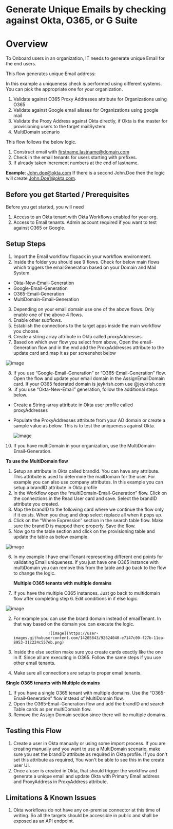 # Generate Unique Emails by checking against Okta, O365, or G Suite


# Overview

To Onboard users in an organization, IT needs to generate unique Email for the end users. 

This flow generates unique Email address: 

In this example a uniqueness check is performed using different systems. You can pick the appropriate one for your organization.

1. Validate against O365 Proxy Addresses attribute for Organizations using O365
2. Validate against Google email aliases for Organizations using google mail
3. Validate the Proxy Address against Okta directly, if Okta is the master for provisioning users to the target mailSystem.
4. MultiDomain scenario

This flow follows the below logic.

1) Construct email with firstname.lastname@domain.com
2) Check in the email tenants for users starting with prefixes.
3) If already taken increment numbers at the end of lastname.

**Example**: John.doe@okta.com If there is a second John.Doe then the logic will create John.Doe1@okta.com.

## Before you get Started / Prerequisites

Before you get started, you will need

1) Access to an Okta tenant with Okta Workflows enabled for your org.
2) Access to Email tenants. Admin account required if you want to test against O365 or Google.

## Setup Steps

1. Import the Email workflow flopack in your workflow environment.
2. Inside the folder you should see 9 flows. Check for below main flows which triggers the emailGeneration based on your Domain and Mail System. 
*   Okta-New-Email-Generation
*   Google-Email-Generation
*   O365-Email-Generation
*   MultiDomain-Email-Generation
3. Depending on your email domain use one of the above flows. Only enable one of the above 4 flows.
4. Enable other subflows.
5. Establish the connections to the target apps inside the main workflow you choose.
6. Create a string array attribute in Okta called proxyAddresses.
7. Based on which ever flow you select from above, Open the email-Generation flow and in the end add the ProxyAddresses attribute to the update card and map it as per screenshot below

![image]([https://user-images.githubusercontent.com/14205843/91586593-74fe7780-e90a-11ea-99c0-77e2c9449cac.png](https://user-images.githubusercontent.com/14205843/91586593-74fe7780-e90a-11ea-99c0-77e2c9449cac.png))

8. If you use “Google-Email-Generation” or “O365-Email-Generation” flow. Open the flow and update your email domain in the AssignEmailDomain card. If your O365 federated domain is jeykrish.com use @jeykrish.com
9. .if you use “Okta-New-Email” generation, follow the additional steps below.
*   Create a String-array attribute in Okta user profile called proxyAddresses	
*   Populate the ProxyAddresses attribute from your AD domain or create a sample value as below. This is to test the uniqueness against Okta.

    ![image](https://user-images.githubusercontent.com/14205843/92625624-bf261800-f27d-11ea-9fa7-21a99646c8e0.png)

10.    If you have multiDomain in your organization, use the MultiDomain-Email-Generation. 

**To use the MultiDomain flow**

1. Setup an attribute in Okta called brandId. You can have any attribute. This attribute is used to determine the mailDomain for the user. For example you can also use company attributes. In this example you can setup a brandID attribute in Okta profile
2. In the Workflow open the “multiDomain-Email-Generation” flow. Click on the connections in the Read User card and save. Select the brandID attribute you created.
3. Map the brandID to the following card where we continue the flow only if it exists.  When you drag and drop select replace all when it pops up.
4. Click on the “Where Expression” section in the search table flow. Make sure the brandID is mapped there properly. Save the flow.
5. Now go to the table section and click on the provisioning table and update the table as below example.

![image]([https://user-images.githubusercontent.com/14205843/90940864-24949080-e3c5-11ea-875e-5ba3f8415238.png](https://user-images.githubusercontent.com/14205843/90940864-24949080-e3c5-11ea-875e-5ba3f8415238.png))

6. In my example I have emailTenant representing different end points for validating Email uniqueness. If you just have one O365 instance with multiDomain you can remove this from the table and go back to the flow to change the logic. 

    **Multiple O365 tenants with multiple domains**

1. If you have the multiple O365 instances. Just go back to multidomain flow after completing step 6. Edit conditions in if else logic.            

![image]([https://user-images.githubusercontent.com/14205843/92623858-afa5cf80-f27b-11ea-9617-a7094f2b8db0.png](https://user-images.githubusercontent.com/14205843/92623858-afa5cf80-f27b-11ea-9617-a7094f2b8db0.png))

2. For example you can use the brand domain instead of emailTenant. In that way based on the domain you can execute the logic.

                      ![image](https://user-images.githubusercontent.com/14205843/92624040-e7147c00-f27b-11ea-8953-31c224c557eb.png)

3. Inside the else section make sure you create cards exactly like the one in If. Since all are executing in O365. Follow the same steps if you use other email tenants.
4. Make sure all connections are setup to proper email tenants.

                 

**Single O365 tenants with Multiple domains**

1. If you have a single O365 tenant with multiple domains. Use the “O365-Email-Generation” flow instead of MultiDomain flow.
2. Open the O365-Email-Generation flow and add the brandID and search Table cards as per multiDomain flow. 
3. Remove the Assign Domain section since there will be multiple domains.


## Testing this Flow

1. Create a user in Okta manually or using some import process. If you are creating manually and you want to use a MultiDomain scenario, make sure you set the brandID attribute as required in Okta profile. If you don't set this attribute as required, You won't be able to see this in the create user UI.
2. Once a user is created in Okta, that should trigger the workflow and generate a unique email and update Okta with Primary Email address and ProxyAddress in ProxyAddress attribute.


## Limitations & Known Issues

1. Okta workflows do not have any on-premise connector at this time of writing. So all the targets should be accessible in public and shall be exposed as an API endpoint.
